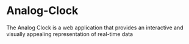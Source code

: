 # Analog-Clock
The Analog Clock is a web application that  provides an interactive and visually appealing representation of real-time data

